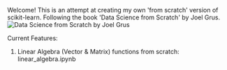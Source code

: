 Welcome! This is an attempt at creating my own 'from scratch' version of scikit-learn. Following the book 'Data Science from Scratch' by Joel Grus.
![Data Science from Scratch by Joel Grus]([http://url/to/img.png](https://www.oreilly.com/library/cover/9781492041122/1200w630h/))

Current Features:

1. Linear Algebra (Vector & Matrix) functions from scratch: linear_algebra.ipynb
